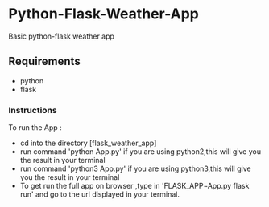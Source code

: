 # Python-Flask-Weather-App

Basic python-flask weather app

## Requirements

- python
- flask

### Instructions

To run the App :
- cd into the directory [flask_weather_app]
- run command 'python App.py' if you are using python2,this will give you the result in your terminal
- run command 'python3 App.py' if you are using python3,this will give you the result in your terminal
- To get run the full app on browser ,type in 'FLASK_APP=App.py flask run' and go to the url displayed in your terminal.
